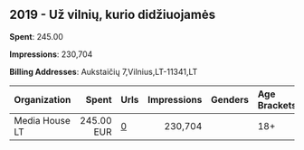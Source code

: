 ## 2019 - Už vilnių, kurio didžiuojamės 
**Spent**: 245.00

**Impressions**: 230,704

**Billing Addresses**: Aukstaičių 7,Vilnius,LT-11341,LT

|Organization|Spent|Urls|Impressions|Genders|Age Brackets|Country Codes|
|:---|---:|:---|---:|:---|:---|:---|
|Media House LT|245.00 EUR|[0](https://www.snap.com/political-ads/asset/a9cca7b953729e5af3579d3c8a301d272af29f7a8d3b1955dd934810cb48ffb0?mediaType=png)|230,704||18+|lithuania|
